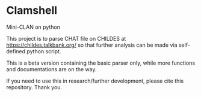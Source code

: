 # Clamshell

Mini-CLAN on python

This project is to parse CHAT file on CHILDES at https://childes.talkbank.org/ so that further analysis can be made via self-defined python script.

This is a beta version containing the basic parser only, while more functions and documentations are on the way. 

If you need to use this in research/further development, please cite this repository. Thank you.
